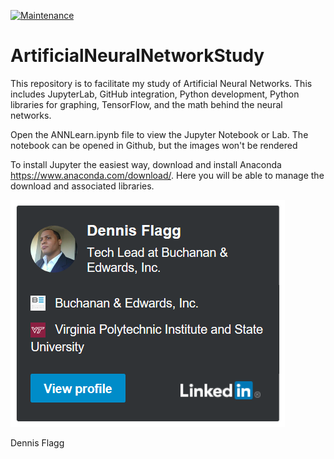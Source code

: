 [![Maintenance](https://img.shields.io/badge/Maintained%3F-yes-green.svg)](https://GitHub.com/Naereen/StrapDown.js/graphs/commit-activity)
# ArtificialNeuralNetworkStudy
This repository is to facilitate my study of Artificial Neural Networks.  This includes JupyterLab, GitHub integration, Python development, Python libraries for graphing, TensorFlow, and the math behind the neural networks.

Open the ANNLearn.ipynb file to view the Jupyter Notebook or Lab.
The notebook can be opened in Github, but the images won't be rendered

To install Jupyter the easiest way, download and install Anaconda https://www.anaconda.com/download/.  Here you will be able to manage the download and associated libraries.

[![Profile](https://github.com/deflagg/ArtificialNeuralNetworkStudy/blob/master/Images/LinkedInBadge.PNG)](https://www.linkedin.com/in/dennisflagg)

Dennis Flagg
